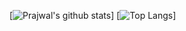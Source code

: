 [![Prajwal's github stats](https://github-readme-stats.vercel.app/api?username=prajwalmani&count_private=true&show_icons=true&theme=dark)]
[![Top Langs](https://github-readme-stats.vercel.app/api/top-langs/?username=prajwalmani&layout=compact)]


